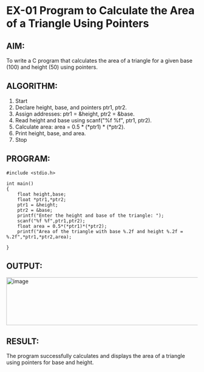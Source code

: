 # EX-01 Program to Calculate the Area of a Triangle Using Pointers

## AIM:
To write a C program that calculates the area of a triangle for a given base (100) and height (50) using pointers.

## ALGORITHM:

1. Start
2. Declare height, base, and pointers ptr1, ptr2.
3. Assign addresses: ptr1 = &height, ptr2 = &base.
4. Read height and base using scanf("%f %f", ptr1, ptr2).
5. Calculate area: area = 0.5 * (*ptr1) * (*ptr2).
6. Print height, base, and area.
7. Stop

## PROGRAM:
```
#include <stdio.h>

int main()
{
    float height,base;
    float *ptr1,*ptr2;
    ptr1 = &height;
    ptr2 = &base;
    printf("Enter the height and base of the triangle: ");
    scanf("%f %f",ptr1,ptr2);
    float area = 0.5*(*ptr1)*(*ptr2);
    printf("Area of the triangle with base %.2f and height %.2f = %.2f",*ptr1,*ptr2,area);
    
}
```

## OUTPUT:
<img width="765" height="126" alt="image" src="https://github.com/user-attachments/assets/843e78c3-f0de-4e85-abd1-1ac31b6c3136" />


## RESULT:
The program successfully calculates and displays the area of a triangle using pointers for base and height.
